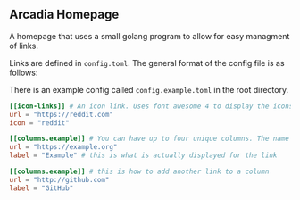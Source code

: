 ## Arcadia Homepage

A homepage that uses a small golang program to allow for easy managment of links.

Links are defined in `config.toml`. The general format of the config file is as follows:

There is an example config called `config.example.toml` in the root directory.

``` toml
[[icon-links]] # An icon link. Uses font awesome 4 to display the icons
url = "https://reddit.com"
icon = "reddit"

[[columns.example]] # You can have up to four unique columns. The name after the dot is the name of the column ("example")
url = "https://example.org"
label = "Example" # this is what is actually displayed for the link

[[columns.example]] # this is how to add another link to a column
url = "http://github.com"
label = "GitHub"
```
